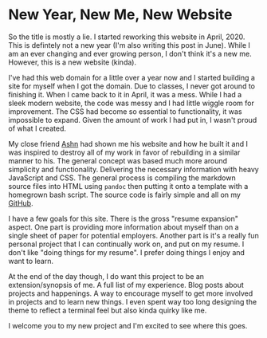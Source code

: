 # New Year, New Me, New Website

So the title is mostly a lie. I started reworking this website in April, 2020.
This is defintely not a new year (I'm also writing this post in June). While I 
am an ever changing and ever growing person, I don't think it's a new me. However,
this is a new website (kinda). 

I've had this web domain for a little over a year now and I started building a
site for myself when I got the domain. Due to classes, I never got around to 
finishing it. When I came back to it in April, it was a mess. While I had a sleek
modern website, the code was messy and I had little wiggle room for improvement.
The CSS had become so essential to functionality, it was impossible to expand.
Given the amount of work I had put in, I wasn't proud of what I created. 

My close friend [Ashn](ashn.dev) had shown me his website and how he built it and
I was inspired to destroy all of my work in favor of rebuilding in a similar 
manner to his.
The general concept was based much more around simplicity and functionality.
Delivering the necessary information with heavy JavaScript and CSS. The general
process is compiling the markdown source files into HTML using `pandoc` then
putting it onto a template with a homegrown bash script. The source code is 
fairly simple and all on my [GitHub](https://github.com/charlierosec/dev-website).

I have a few goals for this site. There is the gross "resume expansion" aspect.
One part is providing more information about myself than on a single sheet of 
paper for potential employers. Another part is it's a really fun personal project
that I can continually work on, and put on my resume. I don't like "doing things
for my resume". I prefer doing things I enjoy and want to learn.

At the end of the day though, I do want this project to be an extension/synopsis
of me. A full list of my experience. Blog posts about projects and happenings.
A way to encourage myself to get more involved in projects and to learn new things.
I even spent way too long designing the theme to reflect a terminal feel but also
kinda quirky like me.

I welcome you to my new project and I'm excited to see where this goes.


